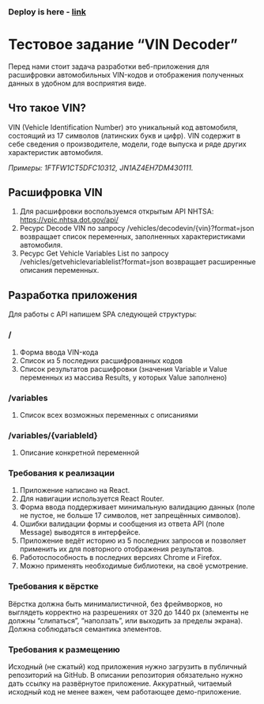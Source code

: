 ### Deploy is here - [link](https://mad-pillow.github.io/vin-decoder)

# Тестовое задание “VIN Decoder”

Перед нами стоит задача разработки веб-приложения для расшифровки автомобильных VIN-кодов и отображения полученных данных в удобном для восприятия виде.

## Что такое VIN?

VIN (Vehicle Identification Number) это уникальный код автомобиля, состоящий из 17 символов (латинских букв и цифр). VIN содержит в себе сведения о производителе, модели, годе выпуска и ряде других характеристик автомобиля.

_Примеры: 1FTFW1CT5DFC10312, JN1AZ4EH7DM430111._

## Расшифровка VIN

1. Для расшифровки воспользуемся открытым API NHTSA: https://vpic.nhtsa.dot.gov/api/
2. Ресурс Decode VIN по запросу /vehicles/decodevin/{vin}?format=json возвращает список переменных, заполненных характеристиками автомобиля.
3. Ресурс Get Vehicle Variables List по запросу /vehicles/getvehiclevariablelist?format=json возвращает расширенные описания переменных.

## Разработка приложения

Для работы с API напишем SPA следующей структуры:

### /

1. Форма ввода VIN-кода
1. Список из 5 последних расшифрованных кодов
1. Список результатов расшифровки (значения Variable и Value переменных из массива Results, у которых Value заполнено)

### /variables

1. Список всех возможных переменных с описаниями

### /variables/{variableId}

1. Описание конкретной переменной

### Требования к реализации

1. Приложение написано на React.
1. Для навигации используется React Router.
1. Форма ввода поддерживает минимальную валидацию данных (поле не пустое, не больше 17 символов, нет запрещённых символов).
1. Ошибки валидации формы и сообщения из ответа API (поле Message) выводятся в интерфейсе.
1. Приложение ведёт историю из 5 последних запросов и позволяет применить их для повторного отображения результатов.
1. Работоспособность в последних версиях Chrome и Firefox.
1. Можно применять необходимые библиотеки, на своё усмотрение.

### Требования к вёрстке

Вёрстка должна быть минималистичной, без фреймворков, но выглядеть корректно на разрешениях от 320 до 1440 px (элементы не должны “слипаться”, “наползать”, или выходить за пределы экрана). Должна соблюдаться семантика элементов.

### Требования к размещению

Исходный (не сжатый) код приложения нужно загрузить в публичный репозиторий на GitHub. В описании репозитория обязательно нужно дать ссылку на развёрнутое приложение. Аккуратный, читаемый исходный код не менее важен, чем работающее демо-приложение.

